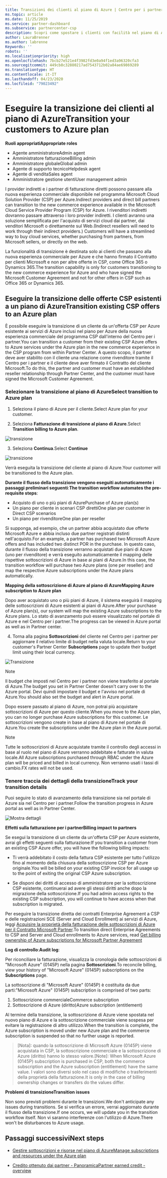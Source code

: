 ```yaml
---
title: Transizioni dei clienti al piano di Azure | Centro per i partner
ms.topic: article
ms.date: 11/25/2019
ms.service: partner-dashboard
ms.subservice: partnercenter-csp
description: Scopri come spostare i clienti con facilità nel piano di Azure.
author: LauraBrenner
ms.author: labrenne
Keywords: ''
robots: ''
ms.localizationpriority: high
ms.openlocfilehash: 7bcb27e521e4f3982fd3e0a94f1ed3a96320cfa3
ms.sourcegitcommit: 449cb8c32880217ad7543712b02a84ae69869289
ms.translationtype: HT
ms.contentlocale: it-IT
ms.lasthandoff: 04/23/2020
ms.locfileid: "79023492"
---
```

# <a name="transition-your-customers-to-azure-plan"></a><span data-ttu-id="c9b24-103">Eseguire la transizione dei clienti al piano di Azure</span><span class="sxs-lookup"><span data-stu-id="c9b24-103">Transition your customers to Azure plan</span></span>

<span data-ttu-id="c9b24-104">**Ruoli appropriati**</span><span class="sxs-lookup"><span data-stu-id="c9b24-104">**Appropriate roles**</span></span>

- <span data-ttu-id="c9b24-105">Agente amministratore</span><span class="sxs-lookup"><span data-stu-id="c9b24-105">Admin agent</span></span>
- <span data-ttu-id="c9b24-106">Amministratore fatturazione</span><span class="sxs-lookup"><span data-stu-id="c9b24-106">Billing admin</span></span>
- <span data-ttu-id="c9b24-107">Amministratore globale</span><span class="sxs-lookup"><span data-stu-id="c9b24-107">Global admin</span></span>
- <span data-ttu-id="c9b24-108">Agente di supporto tecnico</span><span class="sxs-lookup"><span data-stu-id="c9b24-108">Helpdesk agent</span></span>
- <span data-ttu-id="c9b24-109">Agente di vendita</span><span class="sxs-lookup"><span data-stu-id="c9b24-109">Sales agent</span></span>
- <span data-ttu-id="c9b24-110">Amministratore gestione utenti</span><span class="sxs-lookup"><span data-stu-id="c9b24-110">User management admin</span></span>

<span data-ttu-id="c9b24-111">I provider indiretti e i partner di fatturazione diretti possono passare alla nuova esperienza commerciale disponibile nel programma Microsoft Cloud Solution Provider (CSP) per Azure.</span><span class="sxs-lookup"><span data-stu-id="c9b24-111">Indirect providers and direct bill partners can transition to the new commerce experience available in the Microsoft Cloud Service Provider Program (CSP) for Azure.</span></span> <span data-ttu-id="c9b24-112">I rivenditori indiretti dovranno passare attraverso i loro provider indiretti. I clienti avranno una soluzione semplificata per l'acquisto di servizi cloud dai partner, dai venditori Microsoft o direttamente sul Web.</span><span class="sxs-lookup"><span data-stu-id="c9b24-112">(Indirect resellers will need to work through their indirect providers.) Customers will have a streamlined way to buy cloud services, whether purchasing from partners, from Microsoft sellers, or directly on the web.</span></span>

<span data-ttu-id="c9b24-113">La funzionalità di transizione è destinata solo ai clienti che passano alla nuova esperienza commerciale per Azure e che hanno firmato il Contratto per clienti Microsoft e non per altre offerte in CSP, come Office 365 o Dynamics 365.</span><span class="sxs-lookup"><span data-stu-id="c9b24-113">The transition capability is only for customers transitioning to the new commerce experience for Azure and who have signed the Microsoft Customer Agreement and not for other offers in CSP such as Office 365 or Dynamics 365.</span></span>

## <a name="transition-existing-csp-offers-to-an-azure-plan"></a><span data-ttu-id="c9b24-114">Eseguire la transizione delle offerte CSP esistenti a un piano di Azure</span><span class="sxs-lookup"><span data-stu-id="c9b24-114">Transition existing CSP offers to an Azure plan</span></span>

<span data-ttu-id="c9b24-115">È possibile eseguire la transizione di un cliente da un'offerta CSP per Azure esistente ai servizi di Azure inclusi nel piano per Azure della nuova esperienza commerciale del programma CSP dall'interno del Centro per i partner.</span><span class="sxs-lookup"><span data-stu-id="c9b24-115">You can transition a customer from their existing CSP Azure offers to Azure services under the Azure plan in the new commerce experience in the CSP program from within Partner Center.</span></span> <span data-ttu-id="c9b24-116">A questo scopo, il partner deve aver stabilito con il cliente una relazione come rivenditore tramite il Centro per i partner e il cliente deve aver firmato il Contratto del cliente Microsoft.</span><span class="sxs-lookup"><span data-stu-id="c9b24-116">To do this, the partner and customer must have an established reseller relationship through Partner Center, and the customer must have signed the Microsoft Customer Agreement.</span></span>

### <a name="select-transition-to-azure-plan"></a><span data-ttu-id="c9b24-117">Selezionare la transizione al piano di Azure</span><span class="sxs-lookup"><span data-stu-id="c9b24-117">Select transition to Azure plan</span></span>

1. <span data-ttu-id="c9b24-118">Seleziona il piano di Azure per il cliente.</span><span class="sxs-lookup"><span data-stu-id="c9b24-118">Select Azure plan for your customer.</span></span>

2. <span data-ttu-id="c9b24-119">Seleziona **Fatturazione di transizione al piano di Azure**.</span><span class="sxs-lookup"><span data-stu-id="c9b24-119">Select **Transition billing to Azure plan**.</span></span>

![transizione](images/azure/transition1.png)

3. <span data-ttu-id="c9b24-121">Seleziona **Continua**.</span><span class="sxs-lookup"><span data-stu-id="c9b24-121">Select **Continue**</span></span>

![transizione](images/azure/transition2.png)

<span data-ttu-id="c9b24-123">Verrà eseguita la transizione del cliente al piano di Azure.</span><span class="sxs-lookup"><span data-stu-id="c9b24-123">Your customer will be transitioned to the Azure plan.</span></span>

<span data-ttu-id="c9b24-124">**Durante il flusso della transizione vengono eseguiti automaticamente i passaggi preliminari seguenti**:</span><span class="sxs-lookup"><span data-stu-id="c9b24-124">**The transition workflow automates the pre-requisite steps**:</span></span>

- <span data-ttu-id="c9b24-125">Acquisto di uno o più piani di Azure</span><span class="sxs-lookup"><span data-stu-id="c9b24-125">Purchase of Azure plan(s)</span></span>
- <span data-ttu-id="c9b24-126">Un piano per cliente in scenari CSP diretti</span><span class="sxs-lookup"><span data-stu-id="c9b24-126">One plan per customer in Direct CSP scenarios</span></span>  
- <span data-ttu-id="c9b24-127">Un piano per rivenditore</span><span class="sxs-lookup"><span data-stu-id="c9b24-127">One plan per reseller</span></span>  

<span data-ttu-id="c9b24-128">Si supponga, ad esempio, che un partner abbia acquistato due offerte Microsoft Azure e abbia incluso due partner registrati distinti nell'acquisto.</span><span class="sxs-lookup"><span data-stu-id="c9b24-128">For an example, a partner has purchased two Microsoft Azure offers and has included two distinct POR in the purchase.</span></span> <span data-ttu-id="c9b24-129">In questo caso, durante il flusso della transizione verranno acquistati due piani di Azure (uno per rivenditore) e verrà eseguito automaticamente il mapping delle rispettive sottoscrizioni di Azure in base ai piani di Azure.</span><span class="sxs-lookup"><span data-stu-id="c9b24-129">In this case, the transition workflow will purchase two Azure plans (one per reseller) and map the respective Azure subscriptions under the Azure plans automatically.</span></span>  

<span data-ttu-id="c9b24-130">**Mapping della sottoscrizione di Azure al piano di Azure**</span><span class="sxs-lookup"><span data-stu-id="c9b24-130">**Mapping Azure subscription to Azure plan**</span></span>

<span data-ttu-id="c9b24-131">Dopo aver acquistato uno o più piani di Azure, il sistema eseguirà il mapping delle sottoscrizioni di Azure esistenti ai piani di Azure.</span><span class="sxs-lookup"><span data-stu-id="c9b24-131">After your purchase of Azure plan(s), our system will map the existing Azure subscriptions to the Azure plans.</span></span> <span data-ttu-id="c9b24-132">Lo stato di avanzamento può essere visualizzato nel portale di Azure e nel Centro per i partner.</span><span class="sxs-lookup"><span data-stu-id="c9b24-132">The progress can be viewed in Azure portal as well as in Partner center.</span></span> 

4. <span data-ttu-id="c9b24-133">Torna alla pagina **Sottoscrizioni** del cliente nel Centro per i partner per aggiornare il relativo limite di budget nella valuta locale.</span><span class="sxs-lookup"><span data-stu-id="c9b24-133">Return to your customer's Partner Center **Subscriptions** page to update their budget limit using their local currency.</span></span> 

![Transizione](images/azure/transition3.png)

>[!NOTE]
><span data-ttu-id="c9b24-135">Il budget che imposti nel Centro per i partner non viene trasferito al portale di Azure.</span><span class="sxs-lookup"><span data-stu-id="c9b24-135">The budget you set in Partner Center doesn't carry over to the Azure portal.</span></span> <span data-ttu-id="c9b24-136">Devi quindi impostare il budget e l'avviso nel portale di Azure.</span><span class="sxs-lookup"><span data-stu-id="c9b24-136">You should also set the budget and alert in Azure portal.</span></span>

<span data-ttu-id="c9b24-137">Dopo essere passato al piano di Azure, non potrai più acquistare sottoscrizioni di Azure per questo cliente.</span><span class="sxs-lookup"><span data-stu-id="c9b24-137">When you move to the Azure plan, you can no longer purchase Azure subscriptions for this customer.</span></span> <span data-ttu-id="c9b24-138">Le sottoscrizioni vengono create in base al piano di Azure nel portale di Azure.</span><span class="sxs-lookup"><span data-stu-id="c9b24-138">You create the subscriptions under the Azure plan in the Azure portal.</span></span>

>[!NOTE]
> <span data-ttu-id="c9b24-139">Tutte le sottoscrizioni di Azure acquistate tramite il controllo degli accessi in base al ruolo nel piano di Azure verranno addebitate e fatturate in valuta locale.</span><span class="sxs-lookup"><span data-stu-id="c9b24-139">All Azure subscriptions purchased through RBAC under the Azure plan will be priced and billed in local currency.</span></span> <span data-ttu-id="c9b24-140">Non verranno usati i tassi di cambio.</span><span class="sxs-lookup"><span data-stu-id="c9b24-140">FX rates will not be used.</span></span>

### <a name="track-your-transition-details"></a><span data-ttu-id="c9b24-141">Tenere traccia dei dettagli della transizione</span><span class="sxs-lookup"><span data-stu-id="c9b24-141">Track your transition details</span></span>

<span data-ttu-id="c9b24-142">Puoi seguire lo stato di avanzamento della transizione sia nel portale di Azure sia nel Centro per i partner.</span><span class="sxs-lookup"><span data-stu-id="c9b24-142">Follow the transition progress in Azure portal as well as in Partner Center.</span></span>

![Mostra dettagli](images/azure/details1.png)

<span data-ttu-id="c9b24-144">**Effetti sulla fatturazione per i partner**</span><span class="sxs-lookup"><span data-stu-id="c9b24-144">**Billing impact to partners**</span></span>

<span data-ttu-id="c9b24-145">Se esegui la transizione di un cliente da un'offerta CSP per Azure esistente, avrai gli effetti seguenti sulla fatturazione:</span><span class="sxs-lookup"><span data-stu-id="c9b24-145">If you transition a customer from an existing CSP Azure offer, you will have the following billing impacts:</span></span>

- <span data-ttu-id="c9b24-146">Ti verrà addebitato il costo della fattura CSP esistente per tutto l'utilizzo fino al momento della chiusura della sottoscrizione CSP per Azure originale.</span><span class="sxs-lookup"><span data-stu-id="c9b24-146">You will be billed on your existing CSP invoice for all usage up to the point of exiting the original CSP Azure subscription.</span></span>

- <span data-ttu-id="c9b24-147">Se disponi dei diritti di accesso di amministratore per la sottoscrizione CSP esistente, continuerai ad avere gli stessi diritti anche dopo la migrazione della sottoscrizione.</span><span class="sxs-lookup"><span data-stu-id="c9b24-147">If you had admin access rights to the existing CSP subscription, you will continue to have access when that subscription is migrated.</span></span>

<span data-ttu-id="c9b24-148">Per eseguire la transizione diretta dei contratti Enterprise Agreement a CSP e delle registrazioni SCE (Server and Cloud Enrollment) ai servizi di Azure, leggi [Acquisire la proprietà della fatturazione delle sottoscrizioni di Azure per il Contratto Microsoft Partner](https://docs.microsoft.com/azure/billing/mpa-request-ownership).</span><span class="sxs-lookup"><span data-stu-id="c9b24-148">To transition direct Enterprise Agreements to CSP and Server and Cloud enrollments to Azure services, read [Get billing ownership of Azure subscriptions for Microsoft Partner Agreement](https://docs.microsoft.com/azure/billing/mpa-request-ownership)</span></span>

<span data-ttu-id="c9b24-149">**Log di controllo**:</span><span class="sxs-lookup"><span data-stu-id="c9b24-149">**Audit log**:</span></span>

<span data-ttu-id="c9b24-150">Per riconciliare la fatturazione, visualizza la cronologia delle sottoscrizioni di "Microsoft Azure" (0145P) nella pagina **Sottoscrizioni**.</span><span class="sxs-lookup"><span data-stu-id="c9b24-150">To reconcile billing, view your history of "Microsoft Azure" (0145P) subscriptions on the **Subscriptions** page.</span></span> 

<span data-ttu-id="c9b24-151">La sottoscrizione di "Microsoft Azure" (0145P) è costituita da due parti:</span><span class="sxs-lookup"><span data-stu-id="c9b24-151">"Microsoft Azure" (0145P) subscription is comprised of two parts:</span></span>
1. <span data-ttu-id="c9b24-152">Sottoscrizione commerciale</span><span class="sxs-lookup"><span data-stu-id="c9b24-152">Commerce subscription</span></span> 
2. <span data-ttu-id="c9b24-153">Sottoscrizione di Azure (diritto)</span><span class="sxs-lookup"><span data-stu-id="c9b24-153">Azure subscription (entitlement)</span></span>

<span data-ttu-id="c9b24-154">Al termine della transizione, la sottoscrizione di Azure viene spostata nel nuovo piano di Azure e la sottoscrizione commerciale viene sospesa per evitare la registrazione di altro utilizzo.</span><span class="sxs-lookup"><span data-stu-id="c9b24-154">When the transition is complete, the Azure subscription is moved under new Azure plan and the commerce subscription is suspended so that no further usage is reported.</span></span>  

><span data-ttu-id="c9b24-155">[Nota]\: quando la sottoscrizione di Microsoft Azure (0145P) viene acquistata in CSP, la sottoscrizione commerciale e la sottoscrizione di Azure (diritto) hanno lo stesso valore.</span><span class="sxs-lookup"><span data-stu-id="c9b24-155">[Note]: When Microsoft Azure (0145P) subscription is purchased in CSP, both the commerce subscription and the Azure subscription (entitlement) have the same value.</span></span> <span data-ttu-id="c9b24-156">I valori sono diversi solo nel caso di modifiche o trasferimenti della proprietà della fatturazione.</span><span class="sxs-lookup"><span data-stu-id="c9b24-156">It is only in the case of billing ownership changes or transfers do the values differ.</span></span> 

<span data-ttu-id="c9b24-157">**Problemi di transizione**</span><span class="sxs-lookup"><span data-stu-id="c9b24-157">**Transition issues**</span></span>

<span data-ttu-id="c9b24-158">Non sono previsti problemi durante le transizioni.</span><span class="sxs-lookup"><span data-stu-id="c9b24-158">We don't anticipate any issues during transitions.</span></span> <span data-ttu-id="c9b24-159">Se si verifica un errore, verrai aggiornato durante il flusso della transizione.</span><span class="sxs-lookup"><span data-stu-id="c9b24-159">If one occurs, we will update you in the transition workflow itself.</span></span> <span data-ttu-id="c9b24-160">Non vi saranno interferenze con l'utilizzo di Azure.</span><span class="sxs-lookup"><span data-stu-id="c9b24-160">There won't be disturbances to Azure usage.</span></span>  

## <a name="next-steps"></a><span data-ttu-id="c9b24-161">Passaggi successivi</span><span class="sxs-lookup"><span data-stu-id="c9b24-161">Next steps</span></span>

- [<span data-ttu-id="c9b24-162">Gestire sottoscrizioni e risorse nel piano di Azure</span><span class="sxs-lookup"><span data-stu-id="c9b24-162">Manage subscriptions and resources under the Azure plan</span></span>](azure-plan-manage.md)

- [<span data-ttu-id="c9b24-163">Credito ottenuto dai partner - Panoramica</span><span class="sxs-lookup"><span data-stu-id="c9b24-163">Partner earned credit - overview</span></span>](partner-earned-credit.md)



